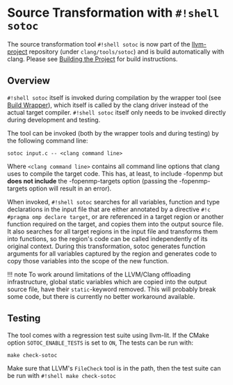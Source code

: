 # Source Transformation with `#!shell sotoc`

The source transformation tool `#!shell sotoc` is now part of the [llvm-project](%%llvm%%)
repository (under `clang/tools/sotoc`) and is build automatically with clang.
Please see [Building the Project](building.md) for build instructions.

## Overview

`#!shell sotoc` itself is invoked during compilation by the wrapper tool (see [Build Wrapper](build_wrapper.md)),
which itself is called by the clang driver instead of the actual target compiler.
`#!shell sotoc` itself only needs to be invoked directly during development and testing.

The tool can be invoked (both by the wrapper tools and during testing) by the following command line:

``` shell
sotoc input.c -- <clang command line>
```

Where `<clang command line>` contains all command line options that clang uses to compile the target code.
This has, at least, to include -fopenmp but **does not include** the -fopenmp-targets option (passing the -fopenmp-targets option will result in an error).

When invoked, `#!shell sotoc` searches for all variables, function and type declarations in the input file that are either annotated by a directive `#!c #pragma omp declare target`,
or are referenced in a target region or another function required on the target,
and copies them into the output source file.
It also searches for all target regions in the input file and transforms them into functions,
so the region's code can be called independently of its original context.
During this transformation, sotoc generates function arguments for all variables captured by the region and generates code to copy those variables into the scope of the new function.

!!! note
    To work around limitations of the LLVM/Clang offloading infrastructure,
    global static variables which are copied into the output source file,
    have their `static`-keyword removed.
    This will probably break some code, but there is currently no better workaround available.

## Testing

The tool comes with a regression test suite using llvm-lit.
If the CMake option `SOTOC_ENABLE_TESTS` is set to `ON`, The tests can be run with:

``` shell
make check-sotoc
```

Make sure that LLVM's `FileCheck` tool is in the path, then the test suite can be run with `#!shell make check-sotoc`
